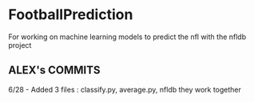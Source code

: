 # FootballPrediction
For working on machine learning models to predict the nfl with the nfldb project

## ALEX's COMMITS ##

6/28 - Added 3 files : classify.py, average.py, nfldb
       they work together

